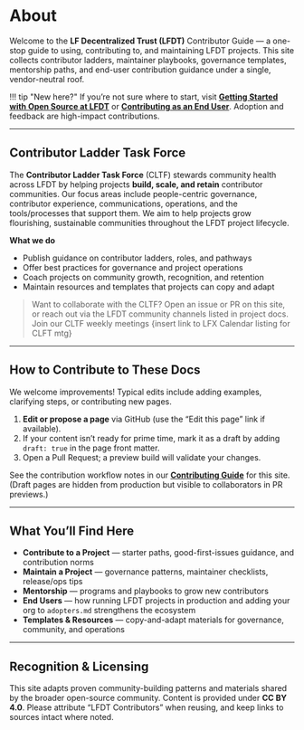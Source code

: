[//]: # (SPDX-License-Identifier: CC-BY-4.0)

# About

Welcome to the **LF Decentralized Trust (LFDT)** Contributor Guide — a one-stop guide to using, contributing to, and maintaining LFDT projects. This site collects contributor ladders, maintainer playbooks, governance templates, mentorship paths, and end-user contribution guidance under a single, vendor-neutral roof.

!!! tip "New here?"
    If you’re not sure where to start, visit **[Getting Started with Open Source at LFDT](../contribute/start.md)** or **[Contributing as an End User](../end-users/index.md)**. Adoption and feedback are high-impact contributions.

---

## Contributor Ladder Task Force

The **Contributor Ladder Task Force** (CLTF) stewards community health across LFDT by helping projects **build, scale, and retain** contributor communities. Our focus areas include people-centric governance, contributor experience, communications, operations, and the tools/processes that support them. We aim to help projects grow flourishing, sustainable communities throughout the LFDT project lifecycle.

**What we do**
- Publish guidance on contributor ladders, roles, and pathways
- Offer best practices for governance and project operations
- Coach projects on community growth, recognition, and retention
- Maintain resources and templates that projects can copy and adapt

> Want to collaborate with the CLTF? Open an issue or PR on this site, or reach out via the LFDT community channels listed in project docs.
> Join our CLTF weekly meetings {insert link to LFX Calendar listing for CLFT mtg}

---

## How to Contribute to These Docs

We welcome improvements! Typical edits include adding examples, clarifying steps, or contributing new pages.

1. **Edit or propose a page** via GitHub (use the “Edit this page” link if available).  
2. If your content isn’t ready for prime time, mark it as a draft by adding `draft: true` in the page front matter.  
3. Open a Pull Request; a preview build will validate your changes.  

See the contribution workflow notes in our **[Contributing Guide](./guide.md)** for this site. (Draft pages are hidden from production but visible to collaborators in PR previews.)

---

## What You’ll Find Here

- **Contribute to a Project** — starter paths, good-first-issues guidance, and contribution norms  
- **Maintain a Project** — governance patterns, maintainer checklists, release/ops tips  
- **Mentorship** — programs and playbooks to grow new contributors  
- **End Users** — how running LFDT projects in production and adding your org to `adopters.md` strengthens the ecosystem  
- **Templates & Resources** — copy-and-adapt materials for governance, community, and operations

---

## Recognition & Licensing

This site adapts proven community-building patterns and materials shared by the broader open-source community. Content is provided under **CC BY 4.0**. Please attribute “LFDT Contributors” when reusing, and keep links to sources intact where noted.

